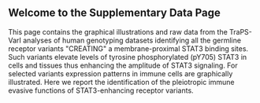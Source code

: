 ## Welcome to the Supplementary Data Page

This page contains the graphical illustrations and raw data from the TraPS-VarI analyses of human genotyping datasets identifying all the germline receptor variants "CREATING" a membrane-proximal STAT3 binding sites. Such variants elevate levels of tyrosine phosphorylated (pY705) STAT3 in cells and tissues thus enhancing the amplitude of STAT3 signaling. For selected variants expression patterns in immune cells are graphically illustrated. Here we report the identification of the pleiotropic immune evasive functions of STAT3-enhancing receptor variants. 

